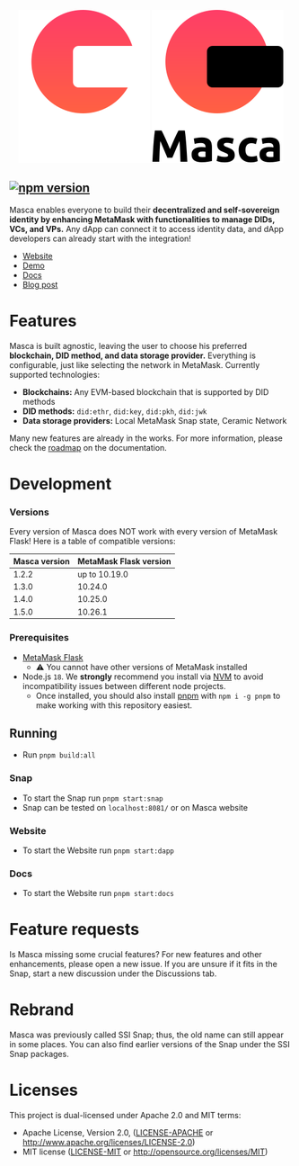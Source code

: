 <div align="center" id="logo">
  
  ![Masca logo](assets/masca_logo_dark.svg#gh-dark-mode-only)
  ![Masca logo](assets/masca_logo_light.svg#gh-light-mode-only)
  
</div>

## [![npm version](https://img.shields.io/npm/v/@blockchain-lab-um/masca.svg?style=flat)](https://www.npmjs.com/package/@blockchain-lab-um/masca)

Masca enables everyone to build their **decentralized and self-sovereign identity by enhancing MetaMask with functionalities to manage DIDs, VCs, and VPs.** Any dApp can connect it to access identity data, and dApp developers can already start with the integration!

- [Website](https://blockchain-lab-um.github.io/masca/)
- [Demo](https://blockchain-lab-um.github.io/course-dapp/)
- [Docs](https://www.docs.masca.io/)
- [Blog post](https://medium.com/@blockchainlabum/open-sourcing-ssi-snap-for-metamask-aaa176775be2)

# Features

Masca is built agnostic, leaving the user to choose his preferred **blockchain, DID method, and data storage provider.** Everything is configurable, just like selecting the network in MetaMask. Currently supported technologies:

- **Blockchains:** Any EVM-based blockchain that is supported by DID methods
- **DID methods:** `did:ethr`, `did:key`, `did:pkh`, `did:jwk`
- **Data storage providers:** Local MetaMask Snap state, Ceramic Network

Many new features are already in the works. For more information, please check the [roadmap](https://blockchain-lab-um.github.io/masca-docs/docs/roadmap) on the documentation.

# Development

### Versions

Every version of Masca does NOT work with every version of MetaMask Flask! Here is a table of compatible versions:

| Masca version | MetaMask Flask version |
| ------------- | ---------------------- |
| 1.2.2         | up to 10.19.0          |
| 1.3.0         | 10.24.0                |
| 1.4.0         | 10.25.0                |
| 1.5.0         | 10.26.1                |

### Prerequisites

- [MetaMask Flask](https://metamask.io/flask/)
  - ⚠️ You cannot have other versions of MetaMask installed
- Node.js `18`. We **strongly** recommend you install via [NVM](https://github.com/creationix/nvm) to avoid incompatibility issues between different node projects.
  - Once installed, you should also install [pnpm](https://pnpm.io/) with `npm i -g pnpm` to make working with this repository easiest.

## Running

- Run `pnpm build:all`

### Snap

- To start the Snap run `pnpm start:snap`
- Snap can be tested on `localhost:8081/` or on Masca website

### Website

- To start the Website run `pnpm start:dapp`

### Docs

- To start the Website run `pnpm start:docs`

# Feature requests

Is Masca missing some crucial features? For new features and other enhancements, please open a new issue. If you are unsure if it fits in the Snap, start a new discussion under the Discussions tab.

# Rebrand

Masca was previously called SSI Snap; thus, the old name can still appear in some places. You can also find earlier versions of the Snap under the SSI Snap packages.

# Licenses

This project is dual-licensed under Apache 2.0 and MIT terms:

- Apache License, Version 2.0, ([LICENSE-APACHE](LICENSE-APACHE) or http://www.apache.org/licenses/LICENSE-2.0)
- MIT license ([LICENSE-MIT](LICENSE-MIT) or http://opensource.org/licenses/MIT)
